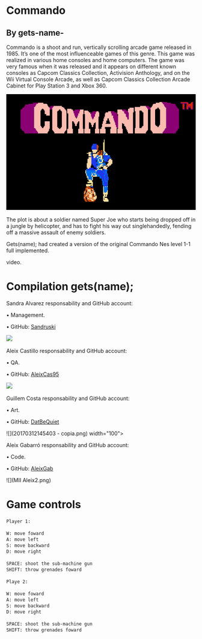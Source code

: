 
# Commando 

## By gets-name-

Commando is a shoot and run, vertically scrolling arcade game released in 1985. It’s one of the most influenceable games of this genre. This game was realized in various home consoles and home computers. The game was very famous when it was released and it appears on different known consoles as Capcom Classics Collection, Activision Anthology, and on the Wii Virtual Console Arcade, as well as Capcom Classics Collection Arcade Cabinet for Play Station 3 and Xbox 360.

![](NES-commando.gif)



The plot is about a soldier named Super Joe who starts being dropped off in a jungle by helicopter, and has to fight his way out singlehandedly, fending off a massive assault of enemy soldiers.

Gets(name); had created a version of the original Commando Nes level 1-1 full implemented.






video.






# Compilation gets(name);


Sandra Alvarez responsability and GitHub account:

•	Management.

•	GitHub: [Sandruski](https://github.com/Sandruski)

![](Sandra_Mii.png)

Aleix Castillo responsability and GitHub account:

•	QA.

•	GitHub: [AleixCas95](https://github.com/AleixCas95)

![](Mmiialeix.png)

Guillem Costa responsability and GitHub account:

•	Art.

•	GitHub: [DatBeQuiet](https://github.com/DatBeQuiet)

![](20170312145403 - copia.png) width="100">

Aleix Gabarró responsability and GitHub account:

•	Code.

•	GitHub: [AleixGab](https://github.com/aleixgab)

![](MII Aleix2.png)

# Game controls
~~~~~~~~~~
Player 1:

W: move foward
A: move left
S: move backward
D: move right

SPACE: shoot the sub-machine gun
SHIFT: throw grenades foward

Playe 2:

W: move foward
A: move left
S: move backward
D: move right

SPACE: shoot the sub-machine gun
SHIFT: throw grenades foward
~~~~~~~~~~~~





